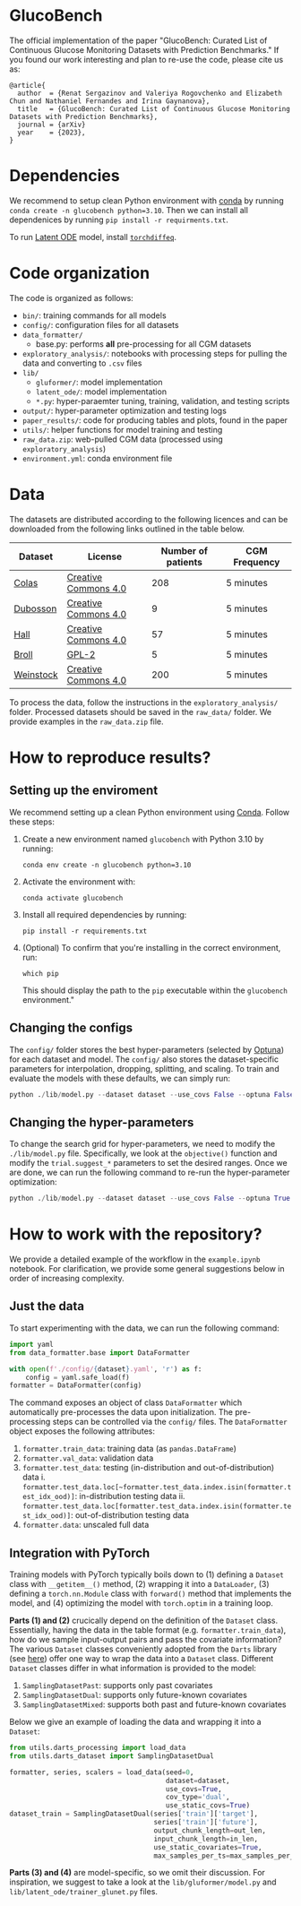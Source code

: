 # GlucoBench

The official implementation of the paper "GlucoBench: Curated List of Continuous Glucose Monitoring Datasets with Prediction Benchmarks."
If you found our work interesting and plan to re-use the code, please cite us as:
```
@article{
  author  = {Renat Sergazinov and Valeriya Rogovchenko and Elizabeth Chun and Nathaniel Fernandes and Irina Gaynanova},
  title   = {GlucoBench: Curated List of Continuous Glucose Monitoring Datasets with Prediction Benchmarks},
  journal = {arXiv}
  year    = {2023},
}
```

# Dependencies

We recommend to setup clean Python environment with [conda](https://docs.conda.io/projects/conda/en/latest/user-guide/tasks/manage-environments.html "conda-env") by running `conda create -n glucobench python=3.10`. Then we can install all dependenices by running `pip install -r requirments.txt`. 

To run [Latent ODE](https://github.com/YuliaRubanova/latent_ode) model, install [`torchdiffeq`](https://github.com/rtqichen/torchdiffeq).

# Code organization

The code is organized as follows:

- `bin/`: training commands for all models
- `config/`: configuration files for all datasets
- `data_formatter/`
    - base.py: performs **all** pre-processing for all CGM datasets
- `exploratory_analysis/`: notebooks with processing steps for pulling the data and converting to `.csv` files
- `lib/`
    - `gluformer/`: model implementation
    - `latent_ode/`: model implementation
    - `*.py`: hyper-paraemter tuning, training, validation, and testing scripts
- `output/`: hyper-parameter optimization and testing logs
- `paper_results/`: code for producing tables and plots, found in the paper
- `utils/`: helper functions for model training and testing
- `raw_data.zip`: web-pulled CGM data (processed using `exploratory_analysis`)
- `environment.yml`: conda environment file

# Data

The datasets are distributed according to the following licences and can be downloaded from the following links outlined in the table below.

| Dataset | License | Number of patients | CGM Frequency |
| ------- | ------- | ------------------ | ------------- |
| [Colas](https://journals.plos.org/plosone/article?id=10.1371/journal.pone.0225817#sec018) | [Creative Commons 4.0](https://creativecommons.org/licenses/by/3.0/us/) | 208 | 5 minutes |
| [Dubosson](https://doi.org/10.5281/zenodo.1421615) | [Creative Commons 4.0](https://creativecommons.org/licenses/by-sa/4.0/legalcode) | 9 | 5 minutes |
| [Hall](https://journals.plos.org/plosbiology/article?id=10.1371/journal.pbio.2005143#pbio.2005143.s010) | [Creative Commons 4.0](https://creativecommons.org/licenses/by/4.0/) | 57 | 5 minutes |
| [Broll](https://github.com/irinagain/iglu) | [GPL-2](https://www.r-project.org/Licenses/GPL-2) | 5 | 5 minutes |
| [Weinstock](https://public.jaeb.org/dataset/537) | [Creative Commons 4.0](https://creativecommons.org/licenses/by-sa/4.0/legalcode) | 200 | 5 minutes |

To process the data, follow the instructions in the `exploratory_analysis/` folder. Processed datasets should be saved in the `raw_data/` folder. We provide examples in the `raw_data.zip` file.

# How to reproduce results?

## Setting up the enviroment

We recommend setting up a clean Python environment using [Conda](https://docs.conda.io/). Follow these steps:

1. Create a new environment named `glucobench` with Python 3.10 by running:
   ```
   conda env create -n glucobench python=3.10
   ```

2. Activate the environment with:
   ```
   conda activate glucobench
   ```

3. Install all required dependencies by running:
   ```
   pip install -r requirements.txt
   ```

4. (Optional) To confirm that you're installing in the correct environment, run:
   ```
   which pip
   ```
   This should display the path to the `pip` executable within the `glucobench` environment."

## Changing the configs

The `config/` folder stores the best hyper-parameters (selected by [Optuna](https://optuna.org)) for each dataset and model. The `config/` also stores the dataset-specific parameters for interpolation, dropping, splitting, and scaling. To train and evaluate the models with these defaults, we can simply run: 

```python
python ./lib/model.py --dataset dataset --use_covs False --optuna False
``` 

## Changing the hyper-parameters

To change the search grid for hyper-parameters, we need to modify the `./lib/model.py` file. Specifically, we look at the `objective()` function and modify the `trial.suggest_*` parameters to set the desired ranges. Once we are done, we can run the following command to re-run the hyper-parameter optimization:

```python
python ./lib/model.py --dataset dataset --use_covs False --optuna True
```

# How to work with the repository?

We provide a detailed example of the workflow in the `example.ipynb` notebook. For clarification, we provide some general suggestions below in order of increasing complexity. 

## Just the data
To start experimenting with the data, we can run the following command:

```python
import yaml
from data_formatter.base import DataFormatter

with open(f'./config/{dataset}.yaml', 'r') as f:
    config = yaml.safe_load(f)
formatter = DataFormatter(config)
```

The command exposes an object of class `DataFormatter` which automatically pre-processes the data upon initialization. The pre-processing steps can be controlled via the `config/` files. The `DataFormatter` object exposes the following attributes:

1. `formatter.train_data`: training data (as `pandas.DataFrame`)
2. `formatter.val_data`: validation data
3. `formatter.test_data`: testing (in-distribution and out-of-distribution) data
  i. `formatter.test_data.loc[~formatter.test_data.index.isin(formatter.test_idx_ood)]`: in-distribution testing data
  ii. `formatter.test_data.loc[formatter.test_data.index.isin(formatter.test_idx_ood)]`: out-of-distribution testing data
4. `formatter.data`: unscaled full data

## Integration with PyTorch

Training models with PyTorch typically boils down to (1) defining a `Dataset` class with `__getitem__()` method, (2) wrapping it into a `DataLoader`, (3) defining a `torch.nn.Module` class with `forward()` method that implements the model,  and (4) optimizing the model with `torch.optim` in a training loop. 

**Parts (1) and (2)** crucically depend on the definition of the `Dataset` class. Essentially, having the data in the table format (e.g. `formatter.train_data`), how do we sample input-output pairs and pass the covariate information? The various `Dataset` classes conveniently adopted from the `Darts` library (see [here](https://unit8co.github.io/darts/generated_api/darts.utils.data.training_dataset.html)) offer one way to wrap the data into a `Dataset` class. Different `Dataset` classes differ in what information is provided to the model:

1. `SamplingDatasetPast`: supports only past covariates
2. `SamplingDatasetDual`: supports only future-known covariates
3. `SamplingDatasetMixed`: supports both past and future-known covariates

Below we give an example of loading the data and wrapping it into a `Dataset`:

```python
from utils.darts_processing import load_data
from utils.darts_dataset import SamplingDatasetDual

formatter, series, scalers = load_data(seed=0,
                                       dataset=dataset,
                                       use_covs=True, 
                                       cov_type='dual',
                                       use_static_covs=True)
dataset_train = SamplingDatasetDual(series['train']['target'],
                                    series['train']['future'],
                                    output_chunk_length=out_len,
                                    input_chunk_length=in_len,
                                    use_static_covariates=True,
                                    max_samples_per_ts=max_samples_per_ts,)
```

**Parts (3) and (4)** are model-specific, so we omit their discussion. For inspiration, we suggest to take a look at the `lib/gluformer/model.py` and `lib/latent_ode/trainer_glunet.py` files.





